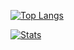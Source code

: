 [![Top Langs](https://github-readme-stats.vercel.app/api/top-langs/?username=Sandblaze05&layout=compact&theme=radical)](https://github.com/anuraghazra/github-readme-stats)

[![Stats](https://github-readme-stats.vercel.app/api?username=Sandblaze05&layout=compact&theme=radical)](https://github.com/anuraghazra/github-readme-stats)
